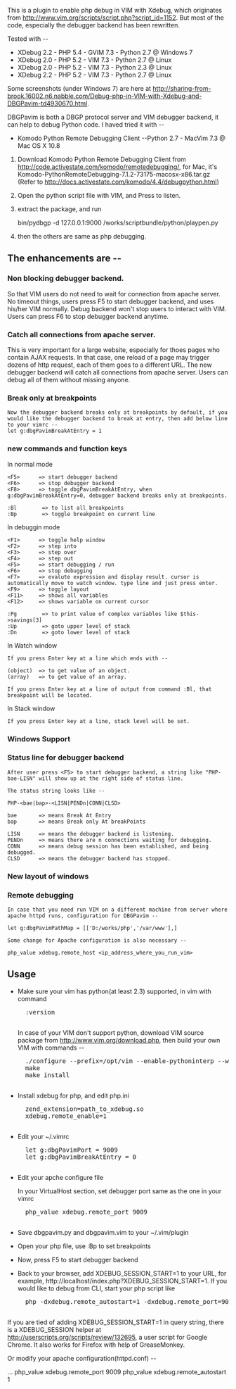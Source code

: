 This is a plugin to enable php debug in VIM with Xdebug, which originates from http://www.vim.org/scripts/script.php?script_id=1152.
But most of the code, especially the debugger backend has been rewritten.

Tested with --
* XDebug 2.2 - PHP 5.4 - GVIM 7.3 - Python 2.7 @ Windows 7 
* XDebug 2.0 - PHP 5.2 - VIM 7.3  - Python 2.7 @ Linux 
* XDebug 2.0 - PHP 5.2 - VIM 7.3  - Python 2.3 @ Linux 
* XDebug 2.2 - PHP 5.2 - VIM 7.3  - Python 2.7 @ Linux 

Some screenshots (under Windows 7) are here at http://sharing-from-brook.16002.n6.nabble.com/Debug-php-in-VIM-with-Xdebug-and-DBGPavim-td4930670.html.

DBGPavim is both a DBGP protocol server and VIM debugger backend, it can help to debug Python code.
I haved tried it with --
* Komodo Python Remote Debugging Client --Python 2.7 - MacVim 7.3 @ Mac OS X 10.8

1. Download Komodo Python Remote Debugging Client from http://code.activestate.com/komodo/remotedebugging/, for Mac, it's Komodo-PythonRemoteDebugging-7.1.2-73175-macosx-x86.tar.gz (Refer to http://docs.activestate.com/komodo/4.4/debugpython.html)

2. Open the python script file with VIM, and Press <F5> to listen.

3. extract the package, and run

    bin/pydbgp -d 127.0.0.1:9000 /works/scriptbundle/python/playpen.py

4. then the others are same as php debugging.

## The enhancements are --

### Non blocking debugger backend.
So that VIM users do not need to wait for connection from apache server. No timeout things, users press F5 to start debugger backend, and uses his/her VIM normally. Debug backend won't stop users to interact with VIM. Users can press F6 to stop debugger backend anytime.

### Catch all connections from apache server.
This is very important for a large website, especially for thoes pages who contain AJAX requests. In that case, one reload of a page may trigger dozens of http request, each of them goes to a different URL. The new debugger backend will catch all connections from apache server. Users can debug all of them without missing anyone.

### Break only at breakpoints

    Now the debugger backend breaks only at breakpoints by default, if you would like the debugger backend to break at entry, then add below line to your vimrc --
    let g:dbgPavimBreakAtEntry = 1

### new commands and function keys

In normal mode

    <F5>      => start debugger backend
    <F6>      => stop debugger backend
    <F8>      => toggle dbgPavimBreakAtEntry, when g:dbgPavimBreakAtEntry=0, debugger backend breaks only at breakpoints.

    :Bl        => to list all breakpoints
    :Bp        => toggle breakpoint on current line

In debuggin mode 

    <F1>      => toggle help window
    <F2>      => step into 
    <F3>      => step over 
    <F4>      => step out 
    <F5>      => start debugging / run
    <F6>      => stop debugging 
    <F7>      => evalute expression and display result. cursor is automatically move to watch window. type line and just press enter. 
    <F9>      => toggle layout
    <F11>     => shows all variables 
    <F12>     => shows variable on current cursor 

    :Pg        => to print value of complex variables like $this->savings[3]
    :Up        => goto upper level of stack 
    :Dn        => goto lower level of stack 

In Watch window

    If you press Enter key at a line which ends with --

    (object)  => to get value of an object.
    (array)   => to get value of an array.

    If you press Enter key at a line of output from command :Bl, that breakpoint will be located.

In Stack window

    If you press Enter key at a line, stack level will be set.

### Windows Support

### Status line for debugger backend

    After user press <F5> to start debugger backend, a string like "PHP-bae-LISN" will show up at the right side of status line.

    The status string looks like -- 

    PHP-<bae|bap>-<LISN|PENDn|CONN|CLSD>

    bae       => means Break At Entry
    bap       => means Break only At breakPoints

    LISN      => means the debugger backend is listening.
    PENDn     => means there are n connections waiting for debugging.
    CONN      => means debug session has been established, and being debugged.
    CLSD      => means the debugger backend has stopped.

### New layout of windows

### Remote debugging

    In case that you need run VIM on a different machine from server where apache httpd runs, configuration for DBGPavim --

    let g:dbgPavimPathMap = [['D:/works/php','/var/www'],]

    Some change for Apache configuration is also necessary --

    php_value xdebug.remote_host <ip_address_where_you_run_vim>

## Usage

* Make sure your vim has python(at least 2.3) supported, in vim with command

    <pre>
    :version
    </pre>

    In case of your VIM don't support python, download VIM source package from http://www.vim.org/download.php, then build your own VIM with commands --

    <pre>
    ./configure --prefix=/opt/vim --enable-pythoninterp --with-python-config-dir=/usr/lib/python2.4/config
    make
    make install
    </pre>

* Install xdebug for php, and edit php.ini

    <pre>
    zend_extension=path_to_xdebug.so
    xdebug.remote_enable=1
    </pre>

* Edit your ~/.vimrc

    <pre>
    let g:dbgPavimPort = 9009
    let g:dbgPavimBreakAtEntry = 0
    </pre>

* Edit your apche configure file

    In your VirtualHost section, set debugger port same as the one in your vimrc

    <pre>
    php_value xdebug.remote_port 9009
    </pre>

* Save dbgpavim.py and dbgpavim.vim to your ~/.vim/plugin

* Open your php file, use :Bp to set breakpoints

* Now, press F5 to start debugger backend

* Back to your browser, add XDEBUG_SESSION_START=1 to your URL, for example, http://localhost/index.php?XDEBUG_SESSION_START=1. If you would like to debug from CLI, start your php script like 

    <pre>
    php -dxdebug.remote_autostart=1 -dxdebug.remote_port=9009 test.php
    </pre>

If you are tied of adding XDEBUG_SESSION_START=1 in query string, there is a XDEBUG_SESSION helper at http://userscripts.org/scripts/review/132695, a user script for Google Chrome. It also works for Firefox with help of GreaseMonkey.

Or modify your apache configuration(httpd.conf) --

  <VirtualHost>
      ...
      php_value xdebug.remote_port 9009
      php_value xdebug.remote_autostart 1
  </VirtualHost>
